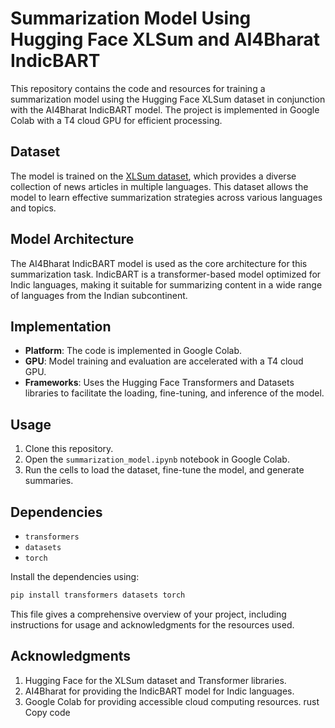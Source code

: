 
# Summarization Model Using Hugging Face XLSum and AI4Bharat IndicBART

This repository contains the code and resources for training a summarization model using the Hugging Face XLSum dataset in conjunction with the AI4Bharat IndicBART model. The project is implemented in Google Colab with a T4 cloud GPU for efficient processing.

## Dataset

The model is trained on the [XLSum dataset](https://huggingface.co/datasets/csebuetnlp/xlsum), which provides a diverse collection of news articles in multiple languages. This dataset allows the model to learn effective summarization strategies across various languages and topics.

## Model Architecture

The AI4Bharat IndicBART model is used as the core architecture for this summarization task. IndicBART is a transformer-based model optimized for Indic languages, making it suitable for summarizing content in a wide range of languages from the Indian subcontinent.

## Implementation

- **Platform**: The code is implemented in Google Colab.
- **GPU**: Model training and evaluation are accelerated with a T4 cloud GPU.
- **Frameworks**: Uses the Hugging Face Transformers and Datasets libraries to facilitate the loading, fine-tuning, and inference of the model.

## Usage

1. Clone this repository.
2. Open the `summarization_model.ipynb` notebook in Google Colab.
3. Run the cells to load the dataset, fine-tune the model, and generate summaries.

## Dependencies

- `transformers`
- `datasets`
- `torch`

Install the dependencies using:
```bash
pip install transformers datasets torch


```

This file gives a comprehensive overview of your project, including instructions for usage and acknowledgments for the resources used.
## Acknowledgments

1. Hugging Face for the XLSum dataset and Transformer libraries.
2. AI4Bharat for providing the IndicBART model for Indic languages.
3. Google Colab for providing accessible cloud computing resources.
rust
Copy code

```

